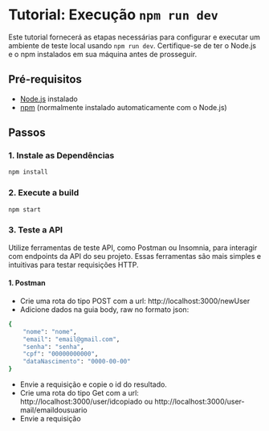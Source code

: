 # Tutorial: Execução `npm run dev`

Este tutorial fornecerá as etapas necessárias para configurar e executar um ambiente de teste local usando `npm run dev`. Certifique-se de ter o Node.js e o npm instalados em sua máquina antes de prosseguir.

## Pré-requisitos

- [Node.js](https://nodejs.org/) instalado
- [npm](https://www.npmjs.com/) (normalmente instalado automaticamente com o Node.js)

## Passos

### 1. Instale as Dependências

```bash
npm install
```

### 2. Execute a build

```bash
npm start
```

### 3. Teste a API

Utilize ferramentas de teste API, como Postman ou Insomnia, para interagir com endpoints da API do seu projeto. Essas ferramentas são mais simples e intuitivas para testar requisições HTTP.

#### 1. Postman

- Crie uma rota do tipo POST com a url: http://localhost:3000/newUser
- Adicione dados na guia body, raw no formato json:

```bash
{
	"nome": "nome",
	"email": "email@gmail.com",
	"senha": "senha",
	"cpf": "00000000000",
	"dataNascimento": "0000-00-00"
}
```

- Envie a requisição e copie o id do resultado.
- Crie uma rota do tipo Get com a url: http://localhost:3000/user/idcopiado ou http://localhost:3000/user-mail/emaildousuario
- Envie a requisição
